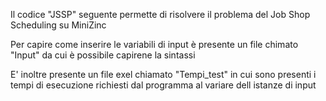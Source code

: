 Il codice "JSSP" seguente permette di risolvere il problema del Job Shop Scheduling su MiniZinc

Per capire come inserire le variabili di input è presente un file chimato "Input" da cui è possibile capirene la sintassi

E' inoltre presente un file exel chiamato "Tempi_test" in cui sono presenti i tempi di esecuzione richiesti dal programma al variare dell istanze di input


